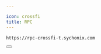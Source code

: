 ```yaml
---

icon: crossfi
title: RPC
---
```


<div class="code-block-wrapper">
  <pre><code>https://rpc-crossfi-t.sychonix.com</code></pre>
  <button class="copy-btn"><i class="fas fa-copy"></i></button>
</div>    
